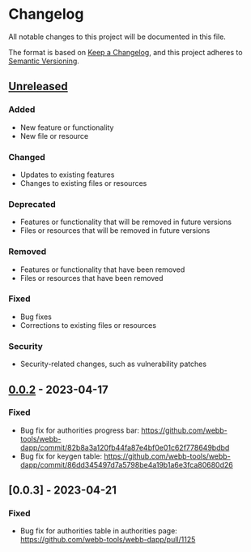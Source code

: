 # Changelog

All notable changes to this project will be documented in this file.

The format is based on [Keep a Changelog](https://keepachangelog.com/en/1.0.0/),
and this project adheres to [Semantic Versioning](https://semver.org/spec/v2.0.0.html).

## [Unreleased]

### Added
- New feature or functionality
- New file or resource

### Changed
- Updates to existing features
- Changes to existing files or resources

### Deprecated
- Features or functionality that will be removed in future versions
- Files or resources that will be removed in future versions

### Removed
- Features or functionality that have been removed
- Files or resources that have been removed

### Fixed
- Bug fixes
- Corrections to existing files or resources

### Security
- Security-related changes, such as vulnerability patches

## [0.0.2] - 2023-04-17

### Fixed
- Bug fix for authorities progress bar: https://github.com/webb-tools/webb-dapp/commit/82b8a3a120fb44fa87e4bf0e01c62f778649bdbd
- Bug fix for keygen table: https://github.com/webb-tools/webb-dapp/commit/86dd345497d7a5798be4a19b1a6e3fca80680d26


[Unreleased]: https://github.com/webb-tools/webb-dapp/compare/v0.0.1...HEAD
[0.0.2]: https://github.com/webb-tools/webb-dapp/releases/tag/v0.0.2

## [0.0.3] - 2023-04-21

### Fixed
- Bug fix for authorities table in authorities page: https://github.com/webb-tools/webb-dapp/pull/1125